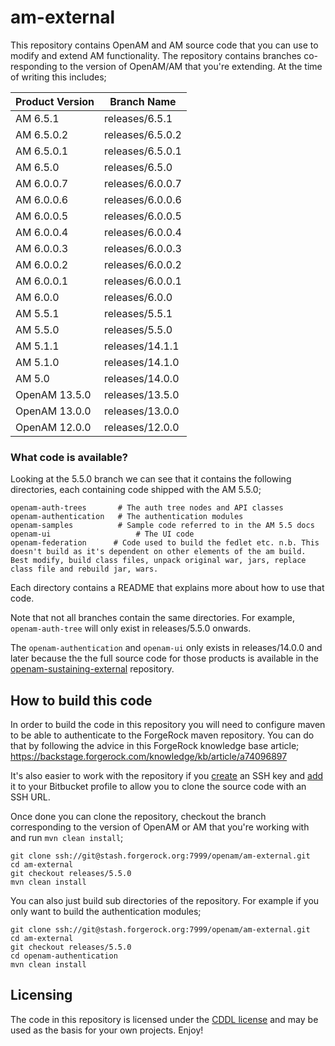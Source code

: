 <!-- 
The contents of this file are subject to the terms of the Common Development and Distribution License (the License). You may not use this file except in compliance with the License.

You can obtain a copy of the License at legal/CDDLv1.0.txt. See the License for the specific language governing permission and limitations under the License.
When distributing Covered Software, include this CDDL Header Notice in each file and include the License file at legal/CDDLv1.0.txt. If applicable, add the following below the CDDL Header, with the fields enclosed by brackets [] replaced by your own identifying information: "Portions copyright [year] [name of copyright owner]".

Copyright 2017-2019 ForgeRock AS.
-->

# am-external

This repository contains OpenAM and AM source code that you can use to modify and extend AM functionality. The repository contains branches co-responding to the version of OpenAM/AM that you're extending. At the time of writing this includes;


Product Version   |  Branch Name
------------------|-----------------
AM 6.5.1          |  releases/6.5.1
AM 6.5.0.2        |  releases/6.5.0.2
AM 6.5.0.1        |  releases/6.5.0.1
AM 6.5.0          |  releases/6.5.0
AM 6.0.0.7        |  releases/6.0.0.7
AM 6.0.0.6        |  releases/6.0.0.6
AM 6.0.0.5        |  releases/6.0.0.5
AM 6.0.0.4        |  releases/6.0.0.4
AM 6.0.0.3        |  releases/6.0.0.3
AM 6.0.0.2        |  releases/6.0.0.2
AM 6.0.0.1        |  releases/6.0.0.1
AM 6.0.0          |  releases/6.0.0
AM 5.5.1          |  releases/5.5.1
AM 5.5.0          |  releases/5.5.0 
AM 5.1.1          |  releases/14.1.1  
AM 5.1.0          |  releases/14.1.0
AM 5.0            |  releases/14.0.0
OpenAM 13.5.0     |  releases/13.5.0
OpenAM 13.0.0     |  releases/13.0.0  
OpenAM 12.0.0     |  releases/12.0.0

### What code is available?

Looking at the 5.5.0 branch we can see that it contains the following directories, each containing code shipped with the AM 5.5.0;

```
openam-auth-trees		# The auth tree nodes and API classes  
openam-authentication	# The authentication modules  
openam-samples			# Sample code referred to in the AM 5.5 docs  
openam-ui					# The UI code   
openam-federation      # Code used to build the fedlet etc. n.b. This doesn't build as it's dependent on other elements of the am build. Best modify, build class files, unpack original war, jars, replace class file and rebuild jar, wars.
```

Each directory contains a README that explains more about how to use that code. 

Note that not all branches contain the same directories. For example, `openam-auth-tree` will only exist in releases/5.5.0 onwards. 

The `openam-authentication` and `openam-ui` only exists in releases/14.0.0 and later because the the full source code for those products is available in the [openam-sustaining-external](https://stash.forgerock.org/projects/OPENAM/repos/openam-sustaining-external/browse) repository. 

## How to build this code

In order to build the code in this repository you will need to configure maven to be able to authenticate to the ForgeRock maven repository. You can do that by following the advice in this ForgeRock knowledge base article;
<https://backstage.forgerock.com/knowledge/kb/article/a74096897>

It's also easier to work with the repository if you [create](https://confluence.atlassian.com/bitbucketserver045/using-bitbucket-server/controlling-access-to-code/using-ssh-keys-to-secure-git-operations/creating-ssh-keys) an SSH key and [add](https://confluence.atlassian.com/bitbucketserver045/using-bitbucket-server/controlling-access-to-code/using-ssh-keys-to-secure-git-operations/ssh-access-keys-for-system-use) it to your Bitbucket profile to allow you to clone the source code with an SSH URL.

Once done you can clone the repository, checkout the branch corresponding to the version of OpenAM or AM that you're working with and run `mvn clean install`;

```
git clone ssh://git@stash.forgerock.org:7999/openam/am-external.git
cd am-external
git checkout releases/5.5.0
mvn clean install
```
You can also just build sub directories of the repository. For example if you only want to build the authentication modules;

```
git clone ssh://git@stash.forgerock.org:7999/openam/am-external.git
cd am-external
git checkout releases/5.5.0
cd openam-authentication
mvn clean install
```

## Licensing

The code in this repository is licensed under the [CDDL license](https://forum.forgerock.com/cddlv1-0/) and may be used as the basis for your own projects.
Enjoy!

